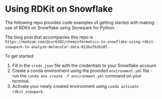 # Using RDKit on Snowflake

The following repo provides code examples of getting started with making use of RDKit on Snowflake using Snowpark for Python. 

The blog post that accompanies this repo is `https://medium.com/@cur6382/cheminformatics-in-snowflake-using-rdkit-snowpark-to-analyze-molecular-data-9136afb2b10f`. 

To get started: 
1. Fill in the `creds.json` file with the credentials to your Snowflake account. 
2. Create a conda environment using the provided `environment.yml` file - run the `conda env create -f environment.yml` command on your terminal.
3. Activate your newly created environment using `conda activate rdkit_snowpark`. 

